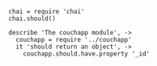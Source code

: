     chai = require 'chai'
    chai.should()

    describe 'The couchapp module', ->
      couchapp = require '../couchapp'
      it 'should return an object', ->
        couchapp.should.have.property '_id'
